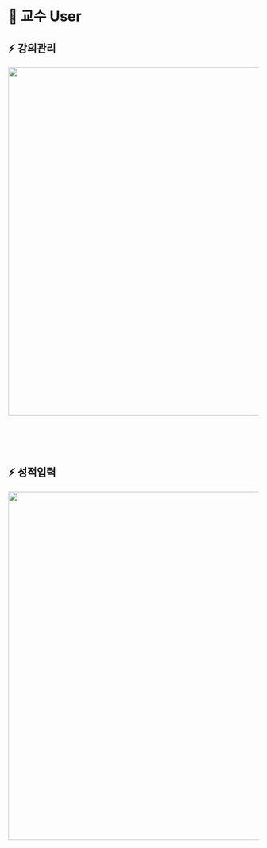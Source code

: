 # 👴 교수 User

## ⚡ 강의관리
<img src="https://user-images.githubusercontent.com/66319788/145945016-8c0cd925-5e05-47e5-b5c7-5afc64596979.gif" width="700px"></img>  
<br> 
<br> 
<br> 
<br> 

## ⚡ 성적입력
<img src="https://user-images.githubusercontent.com/66319788/145945021-4343fb8d-79d4-445e-8ed3-0f4dda15c005.gif" width="700px"></img>